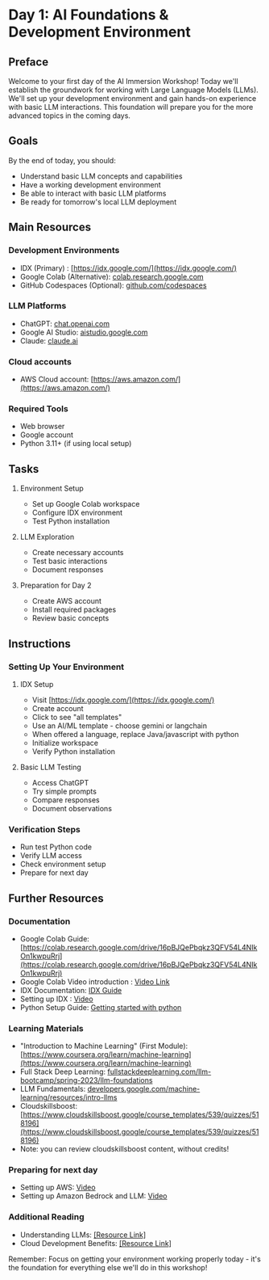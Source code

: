 # Day 1: AI Foundations & Development Environment

## Preface
Welcome to your first day of the AI Immersion Workshop! Today we'll establish the groundwork for working with Large Language Models (LLMs). We'll set up your development environment and gain hands-on experience with basic LLM interactions. This foundation will prepare you for the more advanced topics in the coming days.

## Goals
By the end of today, you should:
- Understand basic LLM concepts and capabilities
- Have a working development environment
- Be able to interact with basic LLM platforms
- Be ready for tomorrow's local LLM deployment

## Main Resources
### Development Environments
- IDX (Primary)  : [https://idx.google.com/](https://idx.google.com/)
- Google Colab (Alternative): [colab.research.google.com](https://colab.research.google.com/)
- GitHub Codespaces (Optional): [github.com/codespaces](https://github.com/codespaces)

### LLM Platforms
- ChatGPT: [chat.openai.com](https://platform.openai.com/)
- Google AI Studio: [aistudio.google.com](https://aistudio.google.com/)
- Claude: [claude.ai](https://console.anthropic.com/)

### Cloud accounts
- AWS Cloud account: [https://aws.amazon.com/](https://aws.amazon.com/)
### Required Tools
- Web browser
- Google account
- Python 3.11+ (if using local setup)

## Tasks
1. Environment Setup
   - Set up Google Colab workspace
   - Configure IDX environment
   - Test Python installation

2. LLM Exploration
   - Create necessary accounts
   - Test basic interactions
   - Document responses

3. Preparation for Day 2
   - Create AWS account
   - Install required packages
   - Review basic concepts

## Instructions
### Setting Up Your Environment
1. IDX Setup
   - Visit [https://idx.google.com/](https://idx.google.com/)
   - Create account
   - Click to see "all templates"
   - Use an AI/ML template - choose gemini or langchain
   - When offered a language, replace Java/javascript with python
   - Initialize workspace
   - Verify Python installation

2. Basic LLM Testing
   - Access ChatGPT
   - Try simple prompts
   - Compare responses
   - Document observations

### Verification Steps
- Run test Python code
- Verify LLM access
- Check environment setup
- Prepare for next day

## Further Resources
### Documentation
- Google Colab Guide:[https://colab.research.google.com/drive/16pBJQePbqkz3QFV54L4NIkOn1kwpuRrj](https://colab.research.google.com/drive/16pBJQePbqkz3QFV54L4NIkOn1kwpuRrj)
- Google Colab Video introduction : [Video Link](https://www.youtube.com/watch?v=RLYoEyIHL6A)
- IDX Documentation: [IDX Guide](https://developers.google.com/idx/guides)
- Setting up IDX : [Video](https://developers.google.com/idx/guides)
- Python Setup Guide: [Getting started with python](https://www.w3schools.com/python/python_getstarted.asp)

### Learning Materials
- "Introduction to Machine Learning" (First Module): [https://www.coursera.org/learn/machine-learning](https://www.coursera.org/learn/machine-learning)
- Full Stack Deep Learning: [fullstackdeeplearning.com/llm-bootcamp/spring-2023/llm-foundations](https://fullstackdeeplearning.com/llm-bootcamp/spring-2023/llm-foundations/)
- LLM Fundamentals: [developers.google.com/machine-learning/resources/intro-llms](https://developers.google.com/machine-learning/resources/intro-llms)
- Cloudskillsboost: [https://www.cloudskillsboost.google/course_templates/539/quizzes/518196](https://www.cloudskillsboost.google/course_templates/539/quizzes/518196)
- Note: you can review cloudskillsboost content, without credits!

### Preparing for next day
- Setting up AWS: [Video](https://www.youtube.com/watch?v=lIdh92JmWtg)
- Setting up Amazon Bedrock and LLM: [Video](https://www.youtube.com/watch?v=524J-y04Kx0&t=339s)


### Additional Reading
- Understanding LLMs: [\[Resource Link\]](https://medium.com/data-science-at-microsoft/how-large-language-models-work-91c362f5b78f)
- Cloud Development Benefits: [\[Resource Link\]](https://medium.com/versent-tech-blog/introduction-to-dev-containers-4c01cb1752a0)


Remember: Focus on getting your environment working properly today - it's the foundation for everything else we'll do in this workshop!